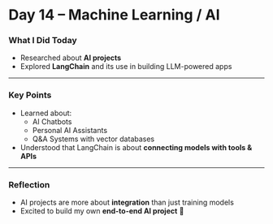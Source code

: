 # Day 14 – Machine Learning / AI  

###  What I Did Today  
- Researched about **AI projects**  
- Explored **LangChain** and its use in building LLM-powered apps  

---

###  Key Points  
- Learned about:  
  - AI Chatbots  
  - Personal AI Assistants  
  - Q&A Systems with vector databases  
- Understood that LangChain is about **connecting models with tools & APIs**  

---

###  Reflection  
- AI projects are more about **integration** than just training models  
- Excited to build my own **end-to-end AI project** 🚀  
